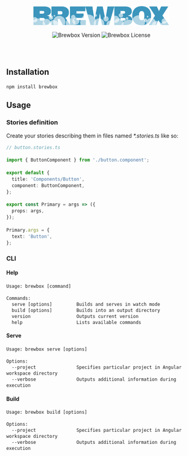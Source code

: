 <br>
<br>
<p align="center">
  <img src="https://github.com/etumyan/brewbox/blob/master/app/src/assets/logo.svg" width="360" alt="Brewbox Logo">
</p>
<p align="center">
  <img src="https://img.shields.io/github/package-json/v/etumyan/brewbox" alt="Brewbox Version">
  <img src="https://img.shields.io/github/license/etumyan/brewbox" alt="Brewbox License">
</p>
<br>
<br>

## Installation

```
npm install brewbox
```

## Usage

### Stories definition

Create your stories describing them in files named _*.stories.ts_ like so:

```typescript
// button.stories.ts

import { ButtonComponent } from './button.component';

export default {
  title: 'Components/Button',
  component: ButtonComponent,
};

export const Primary = args => ({
  props: args,
});

Primary.args = {
  text: 'Button',
};
```

### CLI

#### Help

```
Usage: brewbox [command]

Commands:
  serve [options]         Builds and serves in watch mode
  build [options]         Builds into an output directory
  version                 Outputs current version
  help                    Lists available commands
```

#### Serve

```
Usage: brewbox serve [options]

Options:
  --project               Specifies particular project in Angular workspace directory
  --verbose               Outputs additional information during execution
```

#### Build

```
Usage: brewbox build [options]

Options:
  --project               Specifies particular project in Angular workspace directory
  --verbose               Outputs additional information during execution

```
